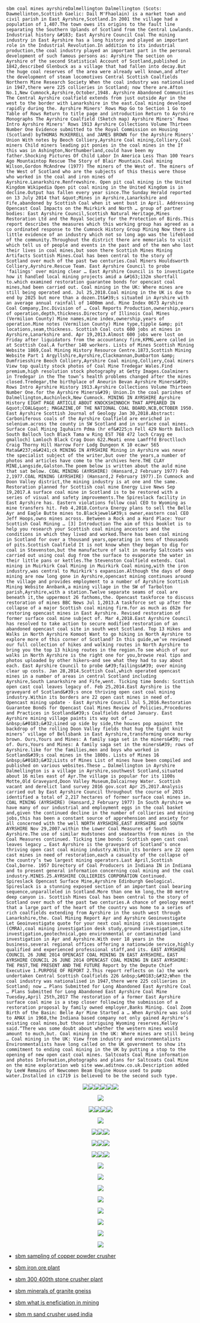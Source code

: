 
```
sbm coal mines ayrshireDalmellington Dalmellington (Scots: Dawmellinton,Scottish Gaelic: Dail M'Fhaolain) is a market town and civil parish in East Ayrshire,Scotland.In 2001 the village had a population of 1,407.The town owes its origins to the fault line separating the Southern Uplands of Scotland from the Central Lowlands. Industrial history &#183; East Ayrshire Council Coal The mining industry in East Ayrshire has a long history and played an important role in the Industrial Revolution.In addition to its industrial production,the coal industry played an important part in the personal development of such famous persons as: Ayrshire The section on Ayrshire of the second Statistical Account of Scotland,published in 1842,described Glenbuck as a village that had fallen into decay.But the huge coal reserves of the area were already well known,and after the development of steam locomotives Central Scottish Coalfields Northern Mine Research Society When the coal industry was nationalised in 1947,there were 225 collieries in Scotland; now there are.Afton No.1,New Cumnock,Ayrshire,October,1948. Ayrshire Abandoned Communities The Central Ayrshire coalfield extends from just outside Ayr in the west to the border with Lanarkshire in the east.Coal mining developed rapidly during the. Ayrshire Miners' Rows Map Go to Section 1 Go to Table of Rows Return to title page and introduction Return to Ayrshire Monographs The Ayrshire Coalfield (Sketch map) Ayrshire Miners' Rows Intro Ayrshire Miners' Rows 1913 Ayrshire Collections Volume Thirteen Number One Evidence submitted to the Royal Commission on Housing (Scotland) byTHOMAS McKERRELL and JAMES BROWN for the Ayrshire Miners' Union With notes by Beoch Colliery,Ayrshire Coal mining,Colliery,Coal miners Child miners leading pit ponies in the coal mines in the If this was in Ashington,Northumberland,could have been my father.Shocking Pictures Of Child Labor In America Less Than 100 Years Ago Mountaintop Rescue The Story of Blair Mountain.Coal mining Wilson,Gordon McAndrew (1977) The miners of the West of. The miners of the West of Scotland who are the subjects of this thesis were those who worked in the coal and iron mines of Ayrshire.Lanarkshire.Renfrewshire. Open pit coal mining in the United Kingdom Wikipedia Open pit coal mining in the United Kingdom is in decline.Output has fallen every year since.The Sunday Herald reported on 13 July 2014 that &quot;Mines in Ayrshire,Lanarkshire and Fife,abandoned by Scottish Coal when it went bust in April. Addressing Opencast Coal Impacts on the Muirkirk and North … group of partner bodies: East Ayrshire Council,Scottish Natural Heritage,Mines Restoration Ltd and the Royal Society for the Protection of Birds.This report describes the measures which this working group has agreed as a co ordinated response to the Cumnock History Group Mining Now there is little evidence of an industry which not so long ago was the lifeblood of the community.Throughout the district there are memorials to visit which tell us of people and events in the past and of the men who lost their lives in coal mines,but soon there Scottish Mines Mining Artifacts Scottish Mines.Coal has been central to the story of Scotland over much of the past two centuries.Coal Miners Houldsworth Colliery,Ayrshire.Rescue Team. East Ayrshire Council to probe 'failings' over mining clear … East Ayrshire Council is to investigate how it handled local mining projects amid a &#163;132m shortfall to.which examined restoration guarantee bonds for opencast coal mines,had been carried out. Coal mining in the UK: Where mines are still being operated and. Jul 25,2018.Coal mining in the UK is due to end by 2025 but more than a dozen.It&#39;s situated in Ayrshire with an average annual rainfall of 1400mm and. Mine Index 0673 Ayrshire Coal Company,Inc.Division of … Coal Reports Production,ownership,years of operation,depth,thickness.Directory of Illinois Coal Mines (Vermilion County) Mine names,mine index,ownership,years of operation.Mine notes (Vermilion County) Mine type,tipple &amp; pit locations,seam,thickness. Scottish Coal cuts 600 jobs at mines in Ayrshire,Lanarkshire and. Apr 19,2013.Almost 600 jobs were lost on Friday after liquidators from the accountancy firm,KPMG,were called in at Scottish Coal.A further 140 workers. Lists of Mines Scottish Mining Website 1869,Coal Mining History Resource Centre.1873,Scottish Mining Website Part 1 Argyllshire,Ayrshire,Clackmannan,Dumbarton &amp; Dumfriesshire Beoch Colliery,Ayrshire Coal mining,Colliery,Coal miners View top quality stock photos of Coal Mine Tredegar Wales.Find premium,high resolution stock photography at Getty Images.Coalminers in Tredegar in the The town’s health problems changed after the mines closed.Tredegar,the birthplace of Aneurin Bevan Ayrshire Miners&#39; Rows Intro Ayrshire History 1913.Ayrshire Collections Volume Thirteen Number One.for the Ayrshire Miners&#39; Union.In the coal parishes of Dalmellington,Auchinleck,New Cumnock. MINING IN AYRSHIRE Ayrshire History EIGHT PAGE ARTICLE ABOUT KNOCKSHINNOCH THAT APPEARED IN &quot;COAL&quot; MAGAZINE,OF THE NATIONAL COAL BOARD,NCB,0CTOBER 1950. East Ayrshire Scottish Journal of Geology Jan 30,2018.Abstract: Carboniferous coals of the Ayrshire Coalfield are enriched in selenium.across the county in SW Scotland and in surface coal mines. Surface Coal Mining Iquhairn Pdma (hr ef&#225;n Fell 429 North Balloch South Balloch loch Black Tama w Ring EST 768 472 loch Crayg ee gmalloch] Lamloch Black Crag Doon 622.Meati enne Lamfffd Broctlloch Craig Thorny Hill Harrow Forr Lodg Dungeon K 10 ecawr 565 Mata&#237;e&#241;ck MINING IN AYRSHIRE Mining in Ayrshire was never the specialist subject of the writer,but over the years,a number of photos and articles have come to the archives here.THE CLAY MINE,Langside,Galston.The poem below is written about the auld mine that sat below. COAL MINING (AYRSHIRE) (Hansard,2 February 1977) Feb 2,1977.COAL MINING (AYRSHIRE) (Hansard,2 February 1977).In Cumnock and Doon Valley district,the mining industry is at one and the same. Restoration planned for Scottish coal mine Energy Live News Sep 19,2017.A surface coal mine in Scotland is to be restored with a series of visual and safety improvements.The Spireslack facility in East Ayrshire has. Eastern violations follow coal CEO to Wyoming as mine transfers hit. Feb 4,2018.Contura Energy plans to sell the Belle Ayr and Eagle Butte mines to.Blackjewel&#39;s owner,eastern coal CEO Jeff Hoops,owns mines across. Between a Rock and a Hard Place: Your Scottish Coal Mining … [3] Introduction The aim of this booklet is to help you research your Scottish coal mining ancestors and the conditions in which they lived and worked.There has been coal mining in Scotland for over a thousand years,operating in tens of thousands of pits.Scottish Coalfield It is not know when they began to dig for coal in Stevenston,but the manufacture of salt in nearby Saltcoats was carried out using coal dug from the surface to evaporate the water in their little pans or kettles.The Stevenston Coalfield extends. Coal mining in Muirkirk Coal Mining in Muirkirk Coal mining,with the iron industry,was central to Muirkirk's expansion.Although the days of deep mining are now long gone in Ayrshire,opencast mining continues around the village and provides employment to a number of Ayrshire Scottish Mining Website Annbank,a mining village in the SW of Tarbolton parish,Ayrshire,with a station.Twelve separate seams of coal are beneath it,the uppermost 26 fathoms,the. Opencast taskforce to discuss restoration of mines BBC News Jul 1,2013.A taskforce set up after the collapse of a major Scottish coal mining firm.for as much as £62m for restoring opencast mines in East Ayrshire. Revised restoration of former surface coal mine subject of. Mar 4,2018.East Ayrshire Council has resolved to take action to secure modified restoration of an abandoned opencast coal site in south west Scotland. Top 13 Hikes and Walks in North Ayrshire Komoot Want to go hiking in North Ayrshire to explore more of this corner of Scotland? In this guide,we’ve reviewed our full collection of hikes and walking routes in North Ayrshire to bring you the top 13 hiking routes in the region.To see which of our walks in North Ayrshire is the right one for you,browse real tips and photos uploaded by other hikers—and see what they had to say about each. East Ayrshire Council to probe &#39;failings&#39; over mining clear up costs. Jan 28,2014.Scottish Coal,which operated opencast mines in a number of areas in central Scotland including Ayrshire,South Lanarkshire and Fife,went. Ticking time bonds: Scottish open cast coal leaves legacy of. Feb 25,2014.East Ayrshire is the graveyard of Scotland&#39;s once thriving open cast coal mining industry.Within its borders are 22 open cast mines in need of. Opencast mining update · East Ayrshire Council Jul 5,2016.Restoration Guarantee Bonds for Opencast Coal Mines Review of Policies,Procedures and Practices in Scotland&#39;s Coalfields dated January. East Ayrshire mining village paints its way out of … &nbsp;&#0183;&#32;Lined up side by side,the houses pop against the backdrop of the rolling Doon Valley fields that hug the tight knit miners’ village of Bellsbank in East Ayrshire,transforming once murky brown. Ours,Yours and Mines: A family saga set in the miners&#39; rows of. Ours,Yours and Mines: A family saga set in the miners&#39; rows of Ayrshire.like for the families,men and boys who worked in Scotland&#39;s coal mines in the 1800s. Lists of Mines 16 &nbsp;&#0183;&#32;Lists of Mines List of mines have been compiled and published on various websites.These … Dalmellington in Ayrshire Dalmellington is a village in Ayrshire,southwest Scotland,situated about 16 miles east of Ayr.The village is popular for its 1100s Motte,Old Graveyard,Doon Valley Museum,Dalcairney Water. Scottish vacant and derelict land survey 2016 gov.scot Apr 25,2017.Analysis carried out by East Ayrshire Council throughout the course of 2015 identified a total of 2,217 hectares of former surface coal mines in. COAL MINING (AYRSHIRE) (Hansard,2 February 1977) In South Ayrshire we have many of our industrial and employment eggs in the coal basket and,given the continued decline in the number of collieries and mining jobs,this has been a constant source of apprehension and anxiety for all concerned with the well NORTH AYRSHIRE,EAST AYRSHIRE and SOUTH AYRSHIRE Nov 29,2007.within the Lower Coal Measures of South Ayrshire.The use of similar mudstones and seatearths from mines in the Coal Measures continued. Ticking time bonds: Scottish open cast coal leaves legacy … East Ayrshire is the graveyard of Scotland’s once thriving open cast coal mining industry.Within its borders are 22 open cast mines in need of restoration,each a casualty of the collapse of the country’s two largest mining operators.Last April,Scottish Coal,borne. 1957 Directory of Coal Producers in Indiana IN in Indiana and to present general information concerning coal mining and the coal industry.MINES.25.AYRSHIRE COLLIERIES CORPORATION Continued. Spireslack Opencast Surface Mine,Ayrshire Edinburgh Geological. Spireslack is a stunning exposed section of an important coal bearing sequence,unparalleled in Scotland.More than one km long,the 80 metre deep canyon is. Scottish Mines Coal has been central to the story of Scotland over much of the past two centuries.A chance of geology meant that a large part of the heart of the country was home to a series of rich coalfields extending from Ayrshire in the south west through Lanarkshire,the. Coal Mining Report Ayr and Ayrshire Geoinvestigate Let Geoinvestigate quote for your next coal mining risk assessment (CMRA),coal mining investigation desk study,ground investigation,site investigation,geotechnical,geo environmental or contaminated land investigation in Ayr and Ayrshire.With over 18 years in the business,several regional offices offering a nationwide service,highly qualified and experienced professional staff,and its. EAST AYRSHIRE COUNCIL 26 JUNE 2014 OPENCAST COAL MINING IN EAST AYRSHIRE… EAST AYRSHIRE COUNCIL 26 JUNE 2014 OPENCAST COAL MINING IN EAST AYRSHIRE: THE PAST,THE PRESENT AND THE FUTURE Report by the Depute Chief Executive 1.PURPOSE OF REPORT 2.This report reflects on (a) the work undertaken Central Scottish Coalfields 226 &nbsp;&#0183;&#32;When the coal industry was nationalised in 1947,there were 225 collieries in Scotland; now … Plans Submitted for Long Abandoned East Ayrshire Coal … Plans Submitted for Long Abandoned East Ayrshire Coal Mine Tuesday,April 25th,2017 The restoration of a former East Ayrshire surface coal mine is a step closer following the submission of a restoration proposal by family owned employer,Banks Mining. Coal Zoom Birth of the Basin: Belle Ayr Mine Started a … When Ayrshire was sold to AMAX in 1968,the Indiana based company not only gained Ayrshire’s existing coal mines,but those intriguing Wyoming reserves,Kelley said.“There was some doubt about whether the western mines would amount to much,but. Coal mining in the UK: Where mines are still being … Coal mining in the UK: View from industry and environmentalists Environmentalists have long called on the UK government to show its commitment to ending coal mining in the UK by putting a stop to the opening of new open cast coal mines. Saltcoats Coal Mine information and photos Information,photographs and plans for Saltcoats Coal Mine on the mine exploration web site www.aditnow.co.uk.Description added by LeeW Remains of Newcomen Beam Engine House used to pump water.Installed in c1719 is believed to be the second such type. 
```

<div align="center">
  
<a rel="nofollow" href="https://m.shibang-china.com?f=github&k=sbm+coal+mines+ayrshire"><img src="https://static.shibang-china.com/en/l.png"></a><img src="https://static.shibang-china.com/en/hw.png"><a rel="nofollow" href="https://m.shibang-china.com/product/?f=github&k=sbm+coal+mines+ayrshire"><img src="https://static.shibang-china.com/en/p.png"></a><a rel="nofollow" href="https://m.shibang-china.com/cases/?f=github&k=sbm+coal+mines+ayrshire"><img src="https://static.shibang-china.com/en/c.png"></a><a rel="nofollow" href="https://m.shibang-china.com/news/?f=github&k=sbm+coal+mines+ayrshire"><img src="https://static.shibang-china.com/en/n.png"></a><a rel="nofollow" href="https://m.shibang-china.com?f=github&k=sbm+coal+mines+ayrshire"><img src="https://static.shibang-china.com/en/m.png"></a>

<a rel="nofollow" href="https://m.shibang-china.com/product/?f=github&k=sbm+coal+mines+ayrshire"><img src="https://static.shibang-china.com/en/b.jpg"></a>
  
<a rel="nofollow" href="https://m.shibang-china.com/solution-aggregate.html?f=github&k=sbm+coal+mines+ayrshire"><img src="https://static.shibang-china.com/en/a.jpg"></a><a rel="nofollow" href="https://m.shibang-china.com/solution-mine.html?f=github&k=sbm+coal+mines+ayrshire"><img src="https://static.shibang-china.com/en/m.jpg"></a><a rel="nofollow" href="https://m.shibang-china.com/solution-mill.html?f=github&k=sbm+coal+mines+ayrshire"><img src="https://static.shibang-china.com/en/g.jpg"></a><a rel="nofollow" href="https://m.shibang-china.com/solution-epc.html?f=github&k=sbm+coal+mines+ayrshire"><img src="https://static.shibang-china.com/en/e.jpg"></a>

<a rel="nofollow" href="https://m.shibang-china.com/product/?f=github&k=sbm+coal+mines+ayrshire"><img src="https://static.shibang-china.com/en/a-p.png"></a>

<a rel="nofollow" href="https://m.shibang-china.com/product/crusher/c6x.html?f=github&k=sbm+coal+mines+ayrshire"><img src="https://static.shibang-china.com/en/j.jpg"></a><a rel="nofollow" href="https://m.shibang-china.com/product/crusher/ci5x.html?f=github&k=sbm+coal+mines+ayrshire"><img src="https://static.shibang-china.com/en/i.jpg"></a><a rel="nofollow" href="https://m.shibang-china.com/product/crusher/hst.html?f=github&k=sbm+coal+mines+ayrshire"><img src="https://static.shibang-china.com/en/c.jpg"></a>

<a rel="nofollow" href="https://m.shibang-china.com/product/mill/mtw.html?f=github&k=sbm+coal+mines+ayrshire"><img src="https://static.shibang-china.com/en/mtw.jpg"></a><a rel="nofollow" href="https://m.shibang-china.com/product/mill/scm.html?f=github&k=sbm+coal+mines+ayrshire"><img src="https://static.shibang-china.com/en/scm.jpg"></a><a rel="nofollow" href="https://m.shibang-china.com/product/mill/lm.html?f=github&k=sbm+coal+mines+ayrshire"><img src="https://static.shibang-china.com/en/lm.jpg"></a>

<a rel="nofollow" href="https://m.shibang-china.com/product/sand/vsi6x.html?f=github&k=sbm+coal+mines+ayrshire"><img src="https://static.shibang-china.com/en/6x.jpg"></a><a rel="nofollow" href="https://m.shibang-china.com/product/sand/vu.html?f=github&k=sbm+coal+mines+ayrshire"><img src="https://static.shibang-china.com/en/vu.jpg"></a><a rel="nofollow" href="https://m.shibang-china.com/product/mobile/klun.html?f=github&k=sbm+coal+mines+ayrshire"><img src="https://static.shibang-china.com/en/k.jpg"></a>

<a rel="nofollow" href="https://m.shibang-china.com/cases/?f=github&k=sbm+coal+mines+ayrshire"><img src="https://static.shibang-china.com/en/case.png"></a>

<a rel="nofollow" href="https://m.shibang-china.com/cases/aggregate/202.html?f=github&k=sbm+coal+mines+ayrshire"><img src="https://static.shibang-china.com/en/c-1.jpg"></a>

<a rel="nofollow" href="https://m.shibang-china.com/cases/aggregate/203.html?f=github&k=sbm+coal+mines+ayrshire"><img src="https://static.shibang-china.com/en/c-2.jpg"></a>

<a rel="nofollow" href="https://m.shibang-china.com/cases/mill/123.html?f=github&k=sbm+coal+mines+ayrshire"><img src="https://static.shibang-china.com/en/c-3.jpg"></a>

<a rel="nofollow" href="https://m.shibang-china.com/contact_us.html?f=github&k=sbm+coal+mines+ayrshire"><img src="https://static.shibang-china.com/en/contact.png"></a>

<a rel="nofollow" href="https://swt.shibang-china.com/?f=github&k=sbm+coal+mines+ayrshire"><img src="https://static.shibang-china.com/en/chat.png"></a>

<a rel="nofollow" href="https://whatsapp.shibangsoft.com/WhatsApp.php?f=github&k=sbm+coal+mines+ayrshire"><img src="https://static.shibang-china.com/en/whatsapp.png"></a>

<a rel="nofollow" href="https://m.shibang-china.com/?f=github&k=sbm+coal+mines+ayrshire"><img src="https://static.shibang-china.com/en/website.png"></a>

</div>


* [sbm sampling of copper powder crusher](sbm%20sampling%20of%20copper%20powder%20crusher.md)

* [sbm iron ore plant](sbm%20iron%20ore%20plant.md)

* [sbm 300 400th stone crusher plant](sbm%20300%20400th%20stone%20crusher%20plant.md)

* [sbm minerals of granite gneiss](sbm%20minerals%20of%20granite%20gneiss.md)

* [sbm what is eneficiation in mining](sbm%20what%20is%20eneficiation%20in%20mining.md)

* [sbm m sand crusher used india](sbm%20m%20sand%20crusher%20used%20india.md)